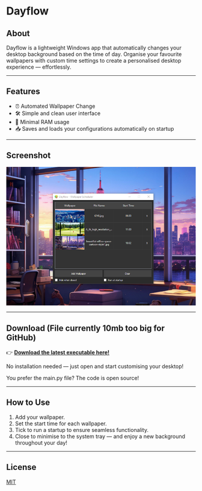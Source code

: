 # Dayflow

## About
Dayflow is a lightweight Windows app that automatically changes your desktop background based on the time of day. Organise your favourite wallpapers with custom time settings to create a personalised desktop experience — effortlessly.

---

## Features
- ⏰ Automated Wallpaper Change
- 🛠 Simple and clean user interface
- 🧹 Minimal RAM usage
- 📥 Saves and loads your configurations automatically on startup

---

## Screenshot

![Dayflow Screenshot](https://github.com/patografx/dayflow/blob/532fc0cecaf55e8041ca64d896bf3fe6ec37dd40/assets/screenshot.png?raw=true)

---

## Download (File currently 10mb too big for GitHub)

👉 [**Download the latest executable here!**](Rar!)

No installation needed — just open and start customising your desktop!

You prefer the main.py file? The code is open source!

---

## How to Use
1. Add your wallpaper.
2. Set the start time for each wallpaper.
3. Tick to run a startup to ensure seamless functionality.
4. Close to minimise to the system tray — and enjoy a new background throughout your day!

---

## License
[MIT](LICENSE)
